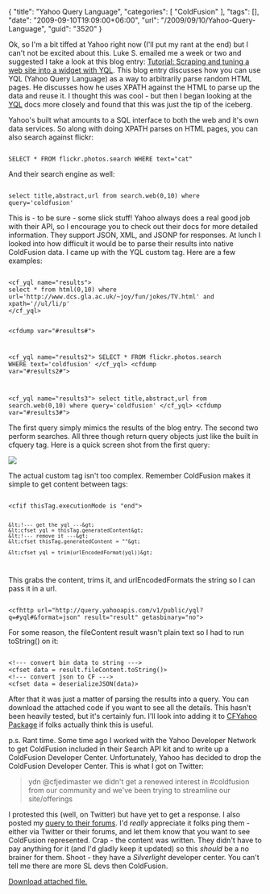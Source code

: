 {
	"title": "Yahoo Query Language",
	"categories": [
		"ColdFusion"
	],
	"tags": [],
	"date": "2009-09-10T19:09:00+06:00",
	"url": "/2009/09/10/Yahoo-Query-Language",
	"guid": "3520"
}

Ok, so I'm a bit tiffed at Yahoo right now (I'll put my rant at the end) but I can't not be excited about this. Luke S. emailed me a week or two and suggested I take a look at this blog entry: <a href="http://www.wait-till-i.com/2009/08/25/tutorial-scraping-and-turning-a-web-site-into-a-widget-with-yql/">Tutorial: Scraping and tuning a web site into a widget with YQL</a>. This blog entry discusses how you can use YQL (Yahoo Query Language) as a way to arbitrarily parse random HTML pages. He discusses how he uses XPATH against the HTML to parse up the data and reuse it. I thought this was cool - but then I began looking at the <a href="http://developer.yahoo.com/yql/guide/index.html">YQL</a> docs more closely and found that this was just the tip of the iceberg.
<!--more-->
Yahoo's built what amounts to a SQL interface to both the web and it's own data services. So along with doing XPATH parses on HTML pages, you can also search against flickr:

<code>
SELECT * FROM flickr.photos.search WHERE text="cat"
</code>

And their search engine as well:

<code>
select title,abstract,url from search.web(0,10) where query='coldfusion'
</code>

This is - to be sure - some slick stuff! Yahoo always does a real good job with their API, so I encourage you to check out their docs for more detailed information. They support JSON, XML, and JSONP for responses. At lunch I looked into how difficult it would be to parse their results into native ColdFusion data. I came up with the YQL custom tag. Here are a few examples:

<code>
&lt;cf_yql name="results"&gt;
select * from html(0,10) where url='http://www.dcs.gla.ac.uk/~joy/fun/jokes/TV.html' and xpath='//ul/li/p'
&lt;/cf_yql&gt;

&lt;cfdump var="#results#"&gt;

&lt;cf_yql name="results2"&gt;
SELECT * FROM flickr.photos.search WHERE text='coldfusion'
&lt;/cf_yql&gt;
&lt;cfdump var="#results2#"&gt;

&lt;cf_yql name="results3"&gt;
select title,abstract,url from search.web(0,10) where query='coldfusion'
&lt;/cf_yql&gt;
&lt;cfdump var="#results3#"&gt;
</code>

The first query simply mimics the results of the blog entry. The second two perform searches. All three though return query objects just like the built in cfquery tag. Here is a quick screen shot from the first query:

<img src="http://static.raymondcamden.com/images/Screen shot 2009-09-10 at 5.19.05 PM.png" />

The actual custom tag isn't too complex. Remember ColdFusion makes it simple to get content between tags:

<code>
&lt;cfif thisTag.executionMode is "end"&gt;
	
	&lt;!--- get the yql ---&gt;
	&lt;cfset yql = thisTag.generatedContent&gt;
	&lt;!--- remove it ---&gt;
	&lt;cfset thisTag.generatedContent = ""&gt;
	
	&lt;cfset yql = trim(urlEncodedFormat(yql))&gt;
</code>

This grabs the content, trims it, and urlEncodedFormats the string so I can pass it in a url.

<code>
&lt;cfhttp url="http://query.yahooapis.com/v1/public/yql?q=#yql#&format=json" result="result" getasbinary="no"&gt;
</code>

For some reason, the fileContent result wasn't plain text so I had to run toString() on it:

<code>
&lt;!--- convert bin data to string ---&gt;
&lt;cfset data = result.fileContent.toString()&gt;
&lt;!--- convert json to CF ---&gt;
&lt;cfset data = deserializeJSON(data)&gt;
</code>

After that it was just a matter of parsing the results into a query. You can download the attached code if you want to see all the details. This hasn't been heavily tested, but it's certainly fun. I'll look into adding it to <a href="http://cfyahoo.riaforge.org/">CFYahoo Package</a> if folks actually think this is useful.

p.s. Rant time. Some time ago I worked with the Yahoo Developer Network to get ColdFusion included in their Search API kit and to write up a ColdFusion Developer Center. Unfortunately, Yahoo has decided to drop the ColdFusion Developer Center. This is what I got on Twitter:

<blockquote>
ydn @cfjedimaster  we didn't get a renewed interest in #coldfusion from our community and we've been trying to streamline our site/offerings
</blockquote>

I protested this (well, on Twitter) but have yet to get a response. I also posted my <a href="http://developer.yahoo.net/forum/index.php?showtopic=2692&hl=coldfusion">query to their forums</a>. I'd <i>really</i> appreciate it folks ping them - either via Twitter or their forums, and let them know that you want to see ColdFusion represented. Crap - the content was written. They didn't have to pay anything for it (and I'd gladly keep it updated) so this <i>should</i> be a no brainer for them. Shoot - they have a <i>Silverlight</i> developer center. You can't tell me there are more SL devs then ColdFusion.<p><a href='enclosures/C%3A%5Chosts%5C2009%2Ecoldfusionjedi%2Ecom%5Cenclosures%2Fyql1%2Ezip'>Download attached file.</a></p>